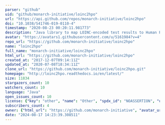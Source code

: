 ```yaml
---
parser: "github"
uid: "github/monarch-initiative/loinc2hpo"
url: "https://api.github.com/repos/monarch-initiative/loinc2hpo"
doi: "10.1038/S41746-019-0110-4"
timestamp: "2020-08-23 00:20:11.981773"
description: "Java library to map LOINC-encoded test results to Human Phenotype Ontology"
avatar: "https://avatars1.githubusercontent.com/u/5161984?v=4"
repo_url: "https://github.com/monarch-initiative/loinc2hpo"
name: "loinc2hpo"
full_name: "monarch-initiative/loinc2hpo"
html_url: "https://github.com/monarch-initiative/loinc2hpo"
created_at: "2017-12-07T09:14:11Z"
updated_at: "2020-07-08T18:34:11Z"
clone_url: "https://github.com/monarch-initiative/loinc2hpo.git"
homepage: "http://loinc2hpo.readthedocs.io/en/latest/"
size: 11834
stargazers_count: 10
watchers_count: 10
language: "Java"
open_issues_count: 10
license: {"key": "other", "name": "Other", "spdx_id": "NOASSERTION", "url": null, "node_id": "MDc6TGljZW5zZTA="}
subscribers_count: 4
owner: {"html_url": "https://github.com/monarch-initiative", "avatar_url": "https://avatars1.githubusercontent.com/u/5161984?v=4", "login": "monarch-initiative", "type": "Organization"}
date: "2024-08-17 14:23:39.308511"
---
```

